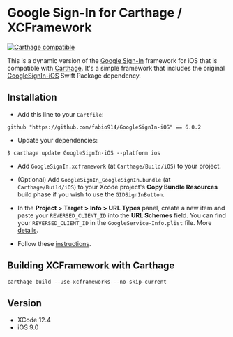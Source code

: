 # Google Sign-In for Carthage / XCFramework

[![Carthage compatible](https://img.shields.io/badge/Carthage-compatible-4BC51D.svg?style=flat)](https://github.com/Carthage/Carthage)

This is a dynamic version of the [Google Sign-In](https://developers.google.com/identity/sign-in/ios/sdk/) framework for iOS that is compatible with [Carthage](https://github.com/Carthage/Carthage). It's a simple framework that includes the original [GoogleSignIn-iOS](https://github.com/google/GoogleSignIn-iOS) Swift Package dependency.

## Installation

- Add this line to your `Cartfile`:
```
github "https://github.com/fabio914/GoogleSignIn-iOS" == 6.0.2
```
 - Update your dependencies:
```
$ carthage update GoogleSignIn-iOS --platform ios
```
 - Add `GoogleSignIn.xcframework` (at `Carthage/Build/iOS`) to your project.
 
 - (Optional) Add `GoogleSignIn_GoogleSignIn.bundle` (at `Carthage/Build/iOS`) to your Xcode project's **Copy Bundle Resources** build phase if you wish to use the `GIDSignInButton`.
 
 - In the **Project > Target > Info > URL Types** panel, create a new item and paste your `REVERSED_CLIENT_ID` into the **URL Schemes** field. You can find your `REVERSED_CLIENT_ID` in the `GoogleService-Info.plist` file. More [details](https://developers.google.com/identity/sign-in/ios/start-integrating#add_a_url_scheme_for_google_sign-in_to_your_project).
 
 - Follow these [instructions](https://developers.google.com/identity/sign-in/ios/sign-in?ver=swift).
 
 ## Building XCFramework with Carthage
 
 ```
 carthage build --use-xcframeworks --no-skip-current
```

## Version

 - XCode 12.4
 - iOS 9.0
